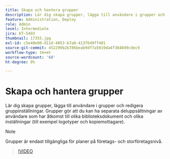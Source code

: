 ```yaml
---
title: Skapa och hantera grupper
description: Lär dig skapa grupper, lägga till användare i grupper och redigera gruppinställningar
feature: Administration, Deploy
role: Admin
level: Intermediate
jira: KT-5493
thumbnail: 17355.jpg
exl-id: c5e40e00-d11d-4853-b7a8-4137649ff481
source-git-commit: 452299b2b786beab9df7a5019da4f3840d9cdec9
workflow-type: tm+mt
source-wordcount: '68'
ht-degree: 0%

---
```


# Skapa och hantera grupper

Lär dig skapa grupper, lägga till användare i grupper och redigera gruppinställningar. Grupper gör att du kan ha separata deluppsättningar av användare som har åtkomst till olika biblioteksdokument och olika inställningar (till exempel logotyper och kopiemottagare).

>[!NOTE]
>
>Grupper är endast tillgängliga för planer på företags- och storföretagsnivå.

>[!VIDEO](https://video.tv.adobe.com/v/344682?quality=12&learn=on&hidetitle=true)

